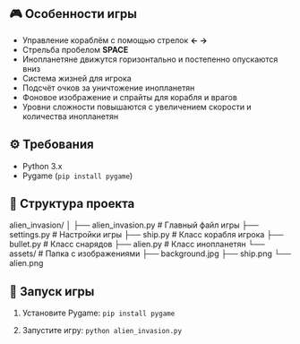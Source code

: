 ## 🎮 Особенности игры
- Управление кораблём с помощью стрелок **← →**  
- Стрельба пробелом **SPACE**  
- Инопланетяне движутся горизонтально и постепенно опускаются вниз  
- Система жизней для игрока  
- Подсчёт очков за уничтожение инопланетян  
- Фоновое изображение и спрайты для корабля и врагов  
- Уровни сложности повышаются с увеличением скорости и количества инопланетян  

## ⚙️ Требования
- Python 3.x  
- Pygame (`pip install pygame`)  

## 📁 Структура проекта
alien_invasion/
│
├── alien_invasion.py # Главный файл игры
├── settings.py # Настройки игры
├── ship.py # Класс корабля игрока
├── bullet.py # Класс снарядов
├── alien.py # Класс инопланетян
└── assets/ # Папка с изображениями
├── background.jpg
├── ship.png
└── alien.png


## 🚀 Запуск игры
1. Установите Pygame:
``` pip install pygame ```

2. Запустите игру:
```python alien_invasion.py```
